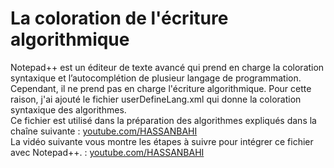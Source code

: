 # La coloration de l'écriture algorithmique
Notepad++ est un éditeur de texte avancé qui prend en charge la coloration syntaxique et l’autocomplétion de plusieur langage de programmation. Cependant, il ne prend pas en charge l'écriture algorithmique. Pour cette raison, j'ai ajouté le fichier userDefineLang.xml qui donne la coloration syntaxique des algorithmes. <br>
Ce fichier est utilisé dans la préparation des algorithmes expliqués dans la chaîne suivante : <a href="youtube.com/HASSANBAHI">youtube.com/HASSANBAHI</a> <br>
La vidéo suivante vous montre les étapes à suivre pour intégrer ce fichier avec Notepad++. : <a href="youtube.com/HASSANBAHI">youtube.com/HASSANBAHI</a>
